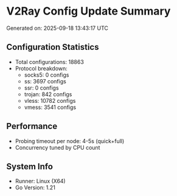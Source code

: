 # V2Ray Config Update Summary
Generated on: 2025-09-18 13:43:17 UTC

## Configuration Statistics
- Total configurations: 18863
- Protocol breakdown:
  - socks5: 0 configs
  - ss: 3697 configs
  - ssr: 0 configs
  - trojan: 842 configs
  - vless: 10782 configs
  - vmess: 3541 configs

## Performance
- Probing timeout per node: 4-5s (quick+full)
- Concurrency tuned by CPU count

## System Info
- Runner: Linux (X64)
- Go Version: 1.21
